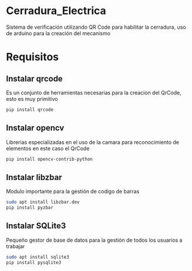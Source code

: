 # Cerradura_Electrica
Sistema de verificación utilizando QR Code para habilitar la cerradura, uso de arduino para la creación del mecanismo 
# Requisitos
## Instalar qrcode
Es un conjunto de herramientas necesarias para la creacion del QrCode, esto es muy primitivo
```bash
pip install qrcode
```
## Instalar opencv
Librerias especializadas en el uso de la camara para reconocimiento de elementos en este caso el QrCode
```bash
pip install opencv-contrib-python
```
## Instalar libzbar
Modulo importante para la gestión de codigo de barras
```bash
sudo apt install libzbar.dev
pip install pyzbar
```
## Instalar SQLite3 
Pequeño gestor de base de datos para la gestión de todos los usuarios a trabajar
```bash
sudo apt install sqlite3
pip install pysqlite3
```
